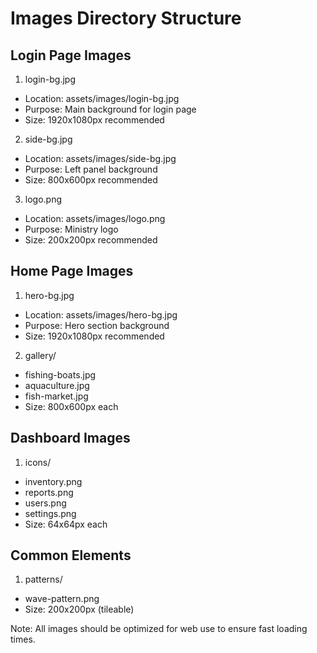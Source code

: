 # Images Directory Structure

## Login Page Images
1. login-bg.jpg
- Location: assets/images/login-bg.jpg
- Purpose: Main background for login page
- Size: 1920x1080px recommended

2. side-bg.jpg
- Location: assets/images/side-bg.jpg
- Purpose: Left panel background
- Size: 800x600px recommended

3. logo.png
- Location: assets/images/logo.png
- Purpose: Ministry logo
- Size: 200x200px recommended

## Home Page Images
1. hero-bg.jpg
- Location: assets/images/hero-bg.jpg
- Purpose: Hero section background
- Size: 1920x1080px recommended

2. gallery/
- fishing-boats.jpg
- aquaculture.jpg
- fish-market.jpg
- Size: 800x600px each

## Dashboard Images
1. icons/
- inventory.png
- reports.png
- users.png
- settings.png
- Size: 64x64px each

## Common Elements
1. patterns/
- wave-pattern.png
- Size: 200x200px (tileable)

Note: All images should be optimized for web use to ensure fast loading times.
